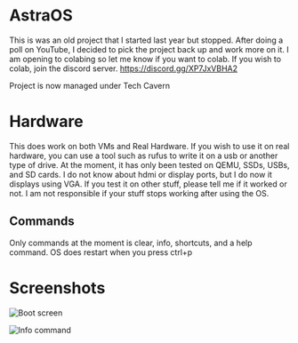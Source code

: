 # AstraOS
This is was an old project that I started last year but stopped. After doing a poll on YouTube, I decided to pick the project back up and work more on it. I am opening to colabing so let me know if you want to colab. If you wish to colab, join the discord server. https://discord.gg/XP7JxVBHA2

Project is now managed under Tech Cavern

# Hardware
This does work on both VMs and Real Hardware. If you wish to use it on real hardware, you can use a tool such as rufus to write it on a usb or another type of drive. At the moment, it has only been tested on QEMU, SSDs, USBs, and SD cards. I do not know about hdmi or display ports, but I do now it displays using VGA. If you test it on other stuff, please tell me if it worked or not. I am not responsible if your stuff stops working after using the OS. 

## Commands
Only commands at the moment is clear, info, shortcuts, and a help command.
OS does restart when you press ctrl+p

# Screenshots

![Boot screen](https://github.com/ozziebeanie/CassOS/blob/main/Screenshot%202023-01-29%2018.49.18.png?raw=true)

![Info command](https://github.com/ozziebeanie/CassOS/blob/main/Screenshot%202023-01-29%2018.50.42.png?raw=true)
